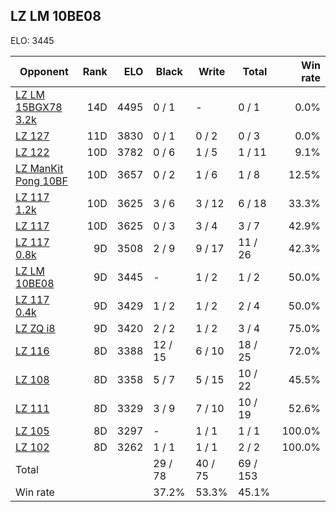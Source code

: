 ## LZ LM 10BE08 ##

ELO: 3445

Opponent | Rank | ELO | Black | Write | Total | Win rate
---------|-----:|----:|-------|-------|-------|-------:
[LZ LM 15BGX78 3.2k](LZ%20LM%2015BGX78%203.2k.md) | 14D | 4495 | 0 / 1 | - | 0 / 1 | 0.0%
[LZ 127](LZ%20127.md) | 11D | 3830 | 0 / 1 | 0 / 2 | 0 / 3 | 0.0%
[LZ 122](LZ%20122.md) | 10D | 3782 | 0 / 6 | 1 / 5 | 1 / 11 | 9.1%
[LZ ManKit Pong 10BF](LZ%20ManKit%20Pong%2010BF.md) | 10D | 3657 | 0 / 2 | 1 / 6 | 1 / 8 | 12.5%
[LZ 117 1.2k](LZ%20117%201.2k.md) | 10D | 3625 | 3 / 6 | 3 / 12 | 6 / 18 | 33.3%
[LZ 117](LZ%20117.md) | 10D | 3625 | 0 / 3 | 3 / 4 | 3 / 7 | 42.9%
[LZ 117 0.8k](LZ%20117%200.8k.md) | 9D | 3508 | 2 / 9 | 9 / 17 | 11 / 26 | 42.3%
[LZ LM 10BE08](LZ%20LM%2010BE08.md) | 9D | 3445 | - | 1 / 2 | 1 / 2 | 50.0%
[LZ 117 0.4k](LZ%20117%200.4k.md) | 9D | 3429 | 1 / 2 | 1 / 2 | 2 / 4 | 50.0%
[LZ ZQ i8](LZ%20ZQ%20i8.md) | 9D | 3420 | 2 / 2 | 1 / 2 | 3 / 4 | 75.0%
[LZ 116](LZ%20116.md) | 8D | 3388 | 12 / 15 | 6 / 10 | 18 / 25 | 72.0%
[LZ 108](LZ%20108.md) | 8D | 3358 | 5 / 7 | 5 / 15 | 10 / 22 | 45.5%
[LZ 111](LZ%20111.md) | 8D | 3329 | 3 / 9 | 7 / 10 | 10 / 19 | 52.6%
[LZ 105](LZ%20105.md) | 8D | 3297 | - | 1 / 1 | 1 / 1 | 100.0%
[LZ 102](LZ%20102.md) | 8D | 3262 | 1 / 1 | 1 / 1 | 2 / 2 | 100.0%
Total | | | 29 / 78 | 40 / 75 | 69 / 153 | 
Win rate| | | 37.2% | 53.3% | 45.1% | 
